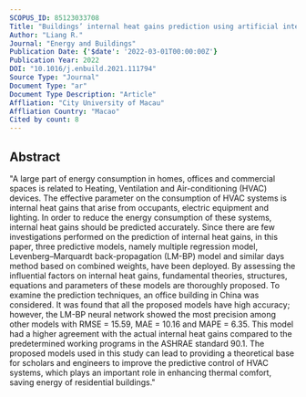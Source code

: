 ```yaml
---
SCOPUS_ID: 85123033708
Title: "Buildings’ internal heat gains prediction using artificial intelligence methods"
Author: "Liang R."
Journal: "Energy and Buildings"
Publication Date: {'$date': '2022-03-01T00:00:00Z'}
Publication Year: 2022
DOI: "10.1016/j.enbuild.2021.111794"
Source Type: "Journal"
Document Type: "ar"
Document Type Description: "Article"
Affliation: "City University of Macau"
Affliation Country: "Macao"
Cited by count: 8
---
```


## Abstract
"A large part of energy consumption in homes, offices and commercial spaces is related to Heating, Ventilation and Air-conditioning (HVAC) devices. The effective parameter on the consumption of HVAC systems is internal heat gains that arise from occupants, electric equipment and lighting. In order to reduce the energy consumption of these systems, internal heat gains should be predicted accurately. Since there are few investigations performed on the prediction of internal heat gains, in this paper, three predictive models, namely multiple regression model, Levenberg–Marquardt back-propagation (LM-BP) model and similar days method based on combined weights, have been deployed. By assessing the influential factors on internal heat gains, fundamental theories, structures, equations and parameters of these models are thoroughly proposed. To examine the prediction techniques, an office building in China was considered. It was found that all the proposed models have high accuracy; however, the LM-BP neural network showed the most precision among other models with RMSE = 15.59, MAE = 10.16 and MAPE = 6.35. This model had a higher agreement with the actual internal heat gains compared to the predetermined working programs in the ASHRAE standard 90.1. The proposed models used in this study can lead to providing a theoretical base for scholars and engineers to improve the predictive control of HVAC systems, which plays an important role in enhancing thermal comfort, saving energy of residential buildings."
